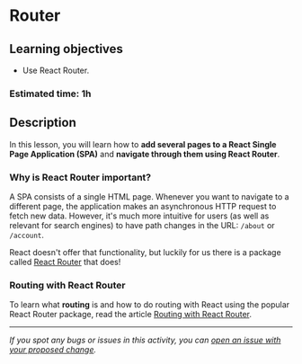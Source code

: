 # Router

## Learning objectives

- Use React Router.

### Estimated time: 1h

## Description

In this lesson, you will learn how to **add several pages to a React Single Page Application (SPA)** and **navigate through them using React Router**.

### Why is React Router important?

A SPA consists of a single HTML page. Whenever you want to navigate to a different page, the application makes an asynchronous HTTP request to fetch new data. However, it's much more intuitive for users (as well as relevant for search engines) to have path changes in the URL: `/about` or `/account`.

React doesn't offer that functionality, but luckily for us there is a package called [React Router](https://reactrouter.com/en/main) that does!

### Routing with React Router

To learn what **routing** is and how to do routing with React using the popular React Router package, read the article [Routing with React Router](../articles/react_router.md).

---

_If you spot any bugs or issues in this activity, you can [open an issue with your proposed change](https://github.com/microverseinc/curriculum-transversal-skills/blob/main/git-github/articles/open_issue.md)._

